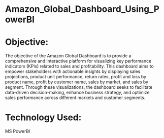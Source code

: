 # Amazon_Global_Dashboard_Using_PowerBI

# Objective: 
The objective of the Amazon Global Dashboard is to provide a comprehensive and interactive platform for visualizing key performance indicators (KPIs) related to sales and profitability. This dashboard aims to empower stakeholders with actionable insights by displaying sales projections, product unit performance, return rates, profit and loss by product name, profit by customer name, sales by market, and sales by segment. Through these visualizations, the dashboard seeks to facilitate data-driven decision-making, enhance business strategy, and optimize sales performance across different markets and customer segments.

# Technology Used:
MS PowerBI 
